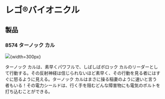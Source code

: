 # レゴ®バイオニクル

## 製品

### 8574 ターノック カル

![](https://www.lego.com/cdn/product-assets/product.img.pri/8574_prod.jpg){width=300px}

ターノック カルは、素早くパワフルで、しばしばボロック カルのリーダーとして行動する。その反射神経は信じられないほど素早く、その行動を見る者にはすぐに怒るように見える。ターノック カルはまさに操る稲妻のように速いと言う者もいる！その電力シールドは、行く手を阻むどんな障害物にも電気のボルトを打ち込むことができる。